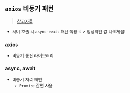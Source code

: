 ## `axios` 비동기 패턴
> [참고자료](https://velog.io/@gudwh14/5.-React-Javascript-axios-%EC%99%80-await-async)
- 서버 호출 시 `async-await` 패턴 적용 💡 > 정상적인 값 나오게끔!

### axios
- 비동기 통신 라이브러리
### async, await
- 비동기 처리 패턴
  - `Promise` 간편 사용
 
